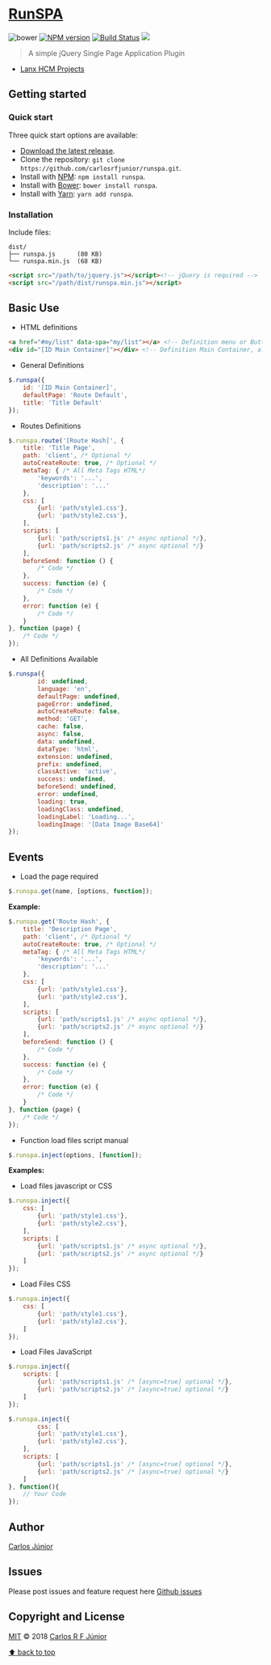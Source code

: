 # [RunSPA](#runspa) 
![bower][bower-image] [![NPM version][npm-image]][npm-url] [![Build Status][travis-image]][travis-url] [![][jsdelivr-image]][jsdelivr-url] 

> A simple jQuery Single Page Application Plugin 

- [Lanx HCM Projects](http://www.lanx.com.br)

## Getting started

### Quick start

Three quick start options are available:

- [Download the latest release](https://github.com/carlosrfjunior/runspa/archive/master.zip).
- Clone the repository: `git clone https://github.com/carlosrfjunior/runspa.git`.
- Install with [NPM](https://www.npmjs.com/package/runspa): `npm install runspa`.
- Install with [Bower](http://bower.io): `bower install runspa`.
- Install with [Yarn](https://yarn.pm/runspa): `yarn add runspa`.

### Installation

Include files:

```
dist/
├── runspa.js      (80 KB)
└── runspa.min.js  (68 KB)
```

```html
<script src="/path/to/jquery.js"></script><!-- jQuery is required -->
<script src="/path/dist/runspa.min.js"></script>
```

## Basic Use

- HTML definitions

```html
<a href="#my/list" data-spa="my/list"></a> <!-- Definition menu or Button [Route Hash] -->
<div id="[ID Main Container]"></div> <!-- Definition Main Container, all content html will been load here -->
```

- General Definitions

```javascript
$.runspa({
    id: '[ID Main Container]',
    defaultPage: 'Route Default',
    title: 'Title Default'
});
```

- Routes Definitions

```javascript
$.runspa.route('[Route Hash]', {
	title: 'Title Page',
	path: 'client', /* Optional */
	autoCreateRoute: true, /* Optional */
	metaTag: { /* All Meta Tags HTML*/
		'keywords': '...',
		'description': '...'
	},
	css: [
		{url: 'path/style1.css'},
		{url: 'path/style2.css'},
	],
	scripts: [
		{url: 'path/scripts1.js' /* async optional */},
		{url: 'path/scripts2.js' /* async optional */}
	],
	beforeSend: function () {
		/* Code */
	},
	success: function (e) {
		/* Code */
	},
	error: function (e) {
		/* Code */
	}
}, function (page) {
	/* Code */
});
```

- All Definitions Available

```javascript
$.runspa({
        id: undefined,
        language: 'en',
        defaultPage: undefined,
        pageError: undefined,
        autoCreateRoute: false,
        method: 'GET',
        cache: false,
        async: false,
        data: undefined,
        dataType: 'html',
        extension: undefined,
        prefix: undefined,
        classActive: 'active',
        success: undefined,
        beforeSend: undefined,
        error: undefined,
        loading: true,
        loadingClass: undefined,
        loadingLabel: 'Loading...',
        loadingImage: '[Data Image Base64]'
});
```

## Events

- Load the page required


```javascript
$.runspa.get(name, [options, function]);
```

**Example:**

```javascript
$.runspa.get('Route Hash', {
	title: 'Description Page',
	path: 'client', /* Optional */
	autoCreateRoute: true, /* Optional */
	metaTag: { /* All Meta Tags HTML*/
		'keywords': '...',
		'description': '...'
	},
	css: [
		{url: 'path/style1.css'},
		{url: 'path/style2.css'},
	],
	scripts: [
		{url: 'path/scripts1.js' /* async optional */},
		{url: 'path/scripts2.js' /* async optional */}
	],
	beforeSend: function () {
		/* Code */
	},
	success: function (e) {
		/* Code */
	},
	error: function (e) {
		/* Code */
	}
}, function (page) {
	/* Code */
});
```



- Function load files script manual

```javascript
$.runspa.inject(options, [function]);
```

**Examples:**

- Load files javascript or CSS

```javascript
$.runspa.inject({
    css: [
		{url: 'path/style1.css'},
		{url: 'path/style2.css'},
	],
	scripts: [
		{url: 'path/scripts1.js' /* async optional */},
		{url: 'path/scripts2.js' /* async optional */}
	]
});
```

- Load Files CSS


```javascript
$.runspa.inject({
    css: [
		{url: 'path/style1.css'},
		{url: 'path/style2.css'},
	]
});
```

- Load Files JavaScript


```javascript
$.runspa.inject({
	scripts: [
		{url: 'path/scripts1.js' /* [async=true] optional */},
		{url: 'path/scripts2.js' /* [async=true] optional */}
	]
});
```

```javascript
$.runspa.inject({
        css: [
		{url: 'path/style1.css'},
		{url: 'path/style2.css'},
	],
	scripts: [
		{url: 'path/scripts1.js' /* [async=true] optional */},
		{url: 'path/scripts2.js' /* [async=true] optional */}
	]
}, function(){
    // Your Code
});
```



## Author

[Carlos Júnior](https://github.com/carlosrfjunior)

## Issues

Please post issues and feature request here [Github issues](https://github.com/carlosrfjunior/runspa/issues)

## Copyright and License

[MIT](http://opensource.org/licenses/MIT) © 2018 [Carlos R F Júnior](http://www.lanx.com.br)

[⬆ back to top](#runspa)

[bower-image]: https://badge.fury.io/bo/runspa.svg
[npm-url]: https://npmjs.org/package/runspa
[npm-image]: https://badge.fury.io/js/runspa.svg
[travis-image]: https://travis-ci.org/carlosrfjunior/runspa.svg?branch=master
[travis-url]: https://travis-ci.org/carlosrfjunior/runspa
[jsdelivr-image]: https://data.jsdelivr.com/v1/package/npm/runspa/badge
[jsdelivr-url]: https://www.jsdelivr.com/package/npm/runspa
